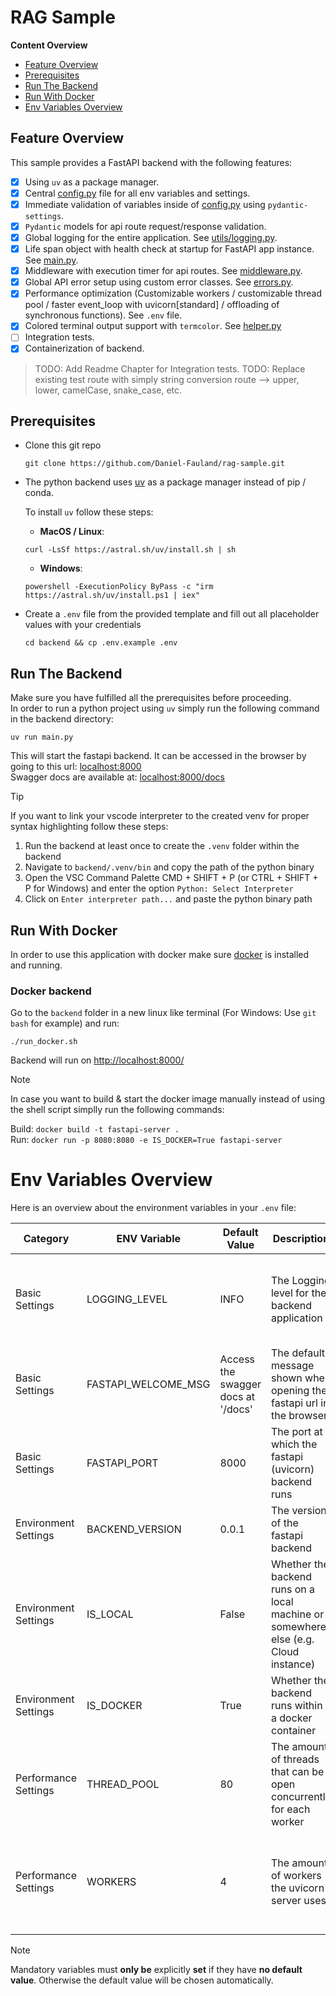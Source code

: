 # RAG Sample

**Content Overview**

- [Feature Overview](#feature-overview)
- [Prerequisites](#prerequisites)
- [Run The Backend](#run-the-backend)
- [Run With Docker](#run-with-docker)
- [Env Variables Overview](#env-variables-overview)

## Feature Overview

This sample provides a FastAPI backend with the following features:

- [x] Using `uv` as a package manager.
- [x] Central [config.py](./backend/config.py) file for all env variables and settings.
- [x] Immediate validation of variables inside of [config.py](./backend/config.py) using `pydantic-settings`.
- [x] `Pydantic` models for api route request/response validation.
- [x] Global logging for the entire application. See [utils/logging.py](./backend/utils/logging.py).
- [x] Life span object with health check at startup for FastAPI app instance. See [main.py](./backend/main.py).
- [x] Middleware with execution timer for api routes. See [middleware.py](./backend/middleware.py).
- [x] Global API error setup using custom error classes. See [errors.py](./backend/errors.py).
- [x] Performance optimization (Customizable workers / customizable thread pool / faster event_loop with uvicorn[standard] / offloading of synchronous functions). See `.env` file.
- [x] Colored terminal output support with `termcolor`. See [helper.py](./backend/utils/helper.py)
- [ ] Integration tests.
- [x] Containerization of backend.

> TODO: Add Readme Chapter for Integration tests.
> TODO: Replace existing test route with simply string conversion route --> upper, lower, camelCase, snake_case, etc.

## Prerequisites

- Clone this git repo
  ```
  git clone https://github.com/Daniel-Fauland/rag-sample.git
  ```
- The python backend uses [uv](https://github.com/astral-sh/uv) as a package manager instead of pip / conda.

  To install `uv` follow these steps:

  - **MacOS / Linux**:

  ```
  curl -LsSf https://astral.sh/uv/install.sh | sh
  ```

  - **Windows**:

  ```
  powershell -ExecutionPolicy ByPass -c "irm https://astral.sh/uv/install.ps1 | iex"
  ```

- Create a `.env` file from the provided template and fill out all placeholder values with your credentials
  ```
  cd backend && cp .env.example .env
  ```

## Run The Backend

Make sure you have fulfilled all the prerequisites before proceeding. <br/>
In order to run a python project using `uv` simply run the following command in the backend directory:

```
uv run main.py
```

This will start the fastapi backend. It can be accessed in the browser by going to this url: [localhost:8000](http://localhost:8000/) <br/>
Swagger docs are available at: [localhost:8000/docs](http://localhost:8000/docs)

> [!Tip]
> If you want to link your vscode interpreter to the created venv for proper syntax highlighting follow these steps:
>
> 1. Run the backend at least once to create the `.venv` folder within the backend
> 2. Navigate to `backend/.venv/bin` and copy the path of the python binary
> 3. Open the VSC Command Palette CMD + SHIFT + P (or CTRL + SHIFT + P for Windows) and enter the option `Python: Select Interpreter`
> 4. Click on `Enter interpreter path...` and paste the python binary path

## Run With Docker

In order to use this application with docker make sure [docker](https://www.docker.com/) is installed and running.

### Docker backend

Go to the `backend` folder in a new linux like terminal (For Windows: Use `git bash` for example) and run:

```
./run_docker.sh
```

Backend will run on [http://localhost:8000/](http://localhost:8000/)

> [!Note]
> In case you want to build & start the docker image manually instead of using the shell script simplly run the following commands:
>
> Build: `docker build -t fastapi-server .` <br/>
> Run: `docker run -p 8080:8080 -e IS_DOCKER=True fastapi-server`

# Env Variables Overview

Here is an overview about the environment variables in your `.env` file:

| Category             | ENV Variable        | Default Value                      | Description                                                                         | Additional Information                                                            | Mandatory |
| -------------------- | ------------------- | ---------------------------------- | ----------------------------------------------------------------------------------- | --------------------------------------------------------------------------------- | --------- |
| Basic Settings       | LOGGING_LEVEL       | INFO                               | The Logging level for the backend application                                       | Must be either DEBUG, INFO, WARNING, ERROR, CRITICAL                              | YES       |
| Basic Settings       | FASTAPI_WELCOME_MSG | Access the swagger docs at '/docs' | The default message shown when opening the fastapi url in the browser               |                                                                                   | YES       |
| Basic Settings       | FASTAPI_PORT        | 8000                               | The port at which the fastapi (uvicorn) backend runs                                |                                                                                   | YES       |
| Environment Settings | BACKEND_VERSION     | 0.0.1                              | The version of the fastapi backend                                                  | Must be in format x.y.z (e.g. 1.2.3)                                              | YES       |
| Environment Settings | IS_LOCAL            | False                              | Whether the backend runs on a local machine or somewhere else (e.g. Cloud instance) |                                                                                   | YES       |
| Environment Settings | IS_DOCKER           | True                               | Whether the backend runs within a docker container                                  |                                                                                   | YES       |
| Performance Settings | THREAD_POOL         | 80                                 | The amount of threads that can be open concurrently for each worker                 | [More info](https://www.starlette.io/threadpool/)                                 | YES       |
| Performance Settings | WORKERS             | 4                                  | The amount of workers the uvicorn server uses                                       | Ideally this number is ~amount of CPU threads (not cores) for optimal scalability | YES       |

> [!Note]
> Mandatory variables must **only be** explicitly **set** if they have **no default value**. Otherwise the default value will be chosen automatically.
